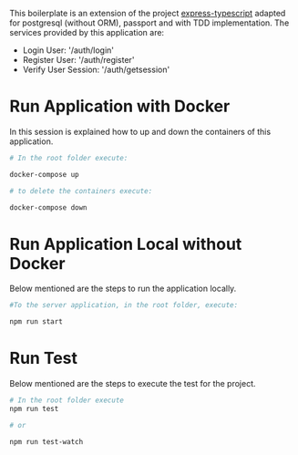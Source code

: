 This boilerplate is an extension of the project [express-typescript](https://github.com/GeekyAnts/express-typescript) adapted for postgresql (without ORM), passport and with TDD implementation. The services provided by this application are:

- Login User: '/auth/login'
- Register User: '/auth/register'
- Verify User Session: '/auth/getsession'

# Run Application with Docker

In this session is explained how to up and down the containers of this application.

```bash
# In the root folder execute:

docker-compose up

# to delete the containers execute:

docker-compose down

```

# Run Application Local without Docker

Below mentioned are the steps to run the application locally.

```bash
#To the server application, in the root folder, execute:

npm run start

```

# Run Test

Below mentioned are the steps to execute the test for the project.

```bash
# In the root folder execute
npm run test 

# or 

npm run test-watch 

```